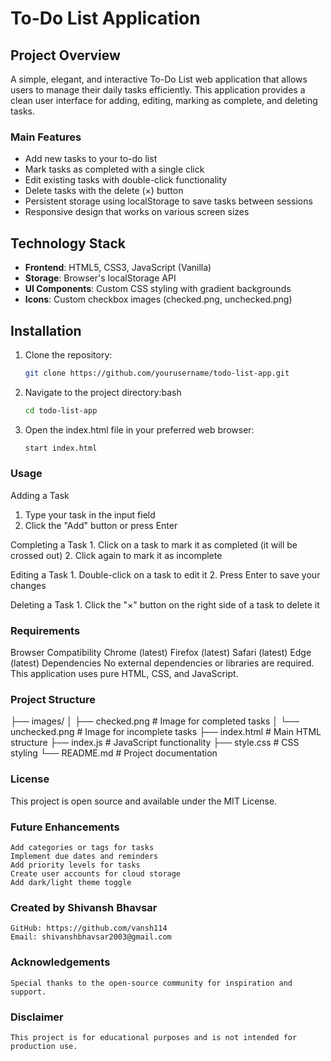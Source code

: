 # To-Do List Application

## Project Overview
A simple, elegant, and interactive To-Do List web application that allows users to manage their daily tasks efficiently. This application provides a clean user interface for adding, editing, marking as complete, and deleting tasks.

### Main Features
- Add new tasks to your to-do list
- Mark tasks as completed with a single click
- Edit existing tasks with double-click functionality
- Delete tasks with the delete (×) button
- Persistent storage using localStorage to save tasks between sessions
- Responsive design that works on various screen sizes

## Technology Stack
- **Frontend**: HTML5, CSS3, JavaScript (Vanilla)
- **Storage**: Browser's localStorage API
- **UI Components**: Custom CSS styling with gradient backgrounds
- **Icons**: Custom checkbox images (checked.png, unchecked.png)

## Installation

1. Clone the repository:
   ```bash
   git clone https://github.com/yourusername/todo-list-app.git

2. Navigate to the project directory:bash
   ```bash
   cd todo-list-app

3. Open the index.html file in your preferred web browser:
   ```bash
   start index.html

### Usage

Adding a Task
1. Type your task in the input field
2. Click the "Add" button or press Enter

Completing a Task
    1. Click on a task to mark it as completed (it will be crossed out)
    2. Click again to mark it as incomplete

Editing a Task
    1. Double-click on a task to edit it
    2. Press Enter to save your changes

Deleting a Task
    1. Click the "×" button on the right side of a task to delete it

### Requirements

Browser Compatibility
    Chrome (latest)
    Firefox (latest)
    Safari (latest)
    Edge (latest)
Dependencies
    No external dependencies or libraries are required. This application uses pure HTML, CSS, and JavaScript.

### Project Structure

├── images/
│   ├── checked.png     # Image for completed tasks
│   └── unchecked.png   # Image for incomplete tasks
├── index.html          # Main HTML structure
├── index.js            # JavaScript functionality
├── style.css           # CSS styling
└── README.md           # Project documentation

### License
This project is open source and available under the MIT License.

### Future Enhancements
    Add categories or tags for tasks
    Implement due dates and reminders
    Add priority levels for tasks
    Create user accounts for cloud storage
    Add dark/light theme toggle

### Created by Shivansh Bhavsar
    GitHub: https://github.com/vansh114
    Email: shivanshbhavsar2003@gmail.com

### Acknowledgements
    Special thanks to the open-source community for inspiration and support.

### Disclaimer
    This project is for educational purposes and is not intended for production use.